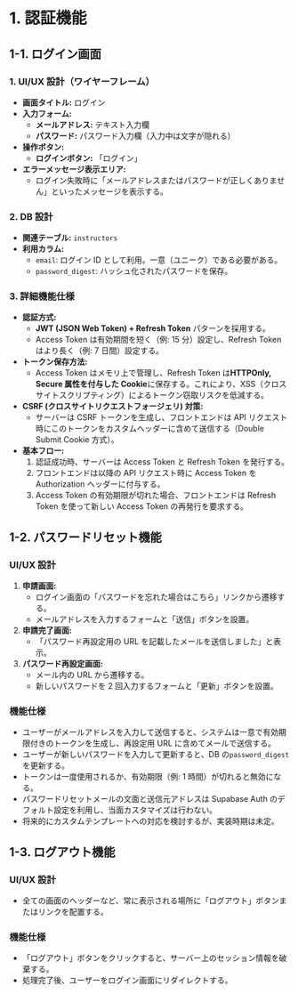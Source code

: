 # 1. 認証機能

## 1-1. ログイン画面

### 1. UI/UX 設計（ワイヤーフレーム）

- **画面タイトル:** ログイン
- **入力フォーム:**
  - **メールアドレス:** テキスト入力欄
  - **パスワード:** パスワード入力欄（入力中は文字が隠れる）
- **操作ボタン:**
  - **ログインボタン:** 「ログイン」
- **エラーメッセージ表示エリア:**
  - ログイン失敗時に「メールアドレスまたはパスワードが正しくありません」といったメッセージを表示する。

### 2. DB 設計

- **関連テーブル:** `instructors`
- **利用カラム:**
  - `email`: ログイン ID として利用。一意（ユニーク）である必要がある。
  - `password_digest`: ハッシュ化されたパスワードを保存。

### 3. 詳細機能仕様

- **認証方式:**
  - **JWT (JSON Web Token) + Refresh Token** パターンを採用する。
  - Access Token は有効期間を短く（例: 15 分）設定し、Refresh Token はより長く（例: 7 日間）設定する。
- **トークン保存方法:**
  - Access Token はメモリ上で管理し、Refresh Token は**HTTPOnly, Secure 属性を付与した Cookie**に保存する。これにより、XSS（クロスサイトスクリプティング）によるトークン窃取リスクを低減する。
- **CSRF (クロスサイトリクエストフォージェリ) 対策:**
  - サーバーは CSRF トークンを生成し、フロントエンドは API リクエスト時にこのトークンをカスタムヘッダーに含めて送信する（Double Submit Cookie 方式）。
- **基本フロー:**
  1. 認証成功時、サーバーは Access Token と Refresh Token を発行する。
  2. フロントエンドは以降の API リクエスト時に Access Token を Authorization ヘッダーに付与する。
  3. Access Token の有効期限が切れた場合、フロントエンドは Refresh Token を使って新しい Access Token の再発行を要求する。

## 1-2. パスワードリセット機能

### UI/UX 設計

1. **申請画面:**
   - ログイン画面の「パスワードを忘れた場合はこちら」リンクから遷移する。
   - メールアドレスを入力するフォームと「送信」ボタンを設置。
2. **申請完了画面:**
   - 「パスワード再設定用の URL を記載したメールを送信しました」と表示。
3. **パスワード再設定画面:**
   - メール内の URL から遷移する。
   - 新しいパスワードを 2 回入力するフォームと「更新」ボタンを設置。

### 機能仕様

- ユーザーがメールアドレスを入力して送信すると、システムは一意で有効期限付きのトークンを生成し、再設定用 URL に含めてメールで送信する。
- ユーザーが新しいパスワードを入力して更新すると、DB の`password_digest`を更新する。
- トークンは一度使用されるか、有効期限（例: 1 時間）が切れると無効になる。
- パスワードリセットメールの文面と送信元アドレスは Supabase Auth のデフォルト設定を利用し、当面カスタマイズは行わない。
- 将来的にカスタムテンプレートへの対応を検討するが、実装時期は未定。

## 1-3. ログアウト機能

### UI/UX 設計

- 全ての画面のヘッダーなど、常に表示される場所に「ログアウト」ボタンまたはリンクを配置する。

### 機能仕様

- 「ログアウト」ボタンをクリックすると、サーバー上のセッション情報を破棄する。
- 処理完了後、ユーザーをログイン画面にリダイレクトする。
